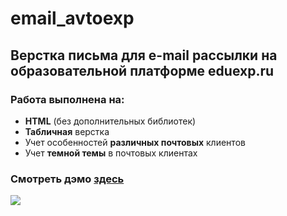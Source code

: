# email_avtoexp

## Верстка письма для e-mail рассылки на образовательной платформе eduexp.ru

<h3>Работа выполнена на:</h3>
<ul>
    <li><b>HTML</b> (без дополнительных библиотек)</li>
    <li><b>Табличная</b> верстка</li>
    <li>Учет особенностей <b>различных почтовых</b> клиентов</li>
    <li>Учет <b>темной темы</b> в почтовых клиентах</li>
</ul>

<h3>Смотреть дэмо <a href='https://galimovanelli.github.io/email_avtoexp/'>здесь<a></h3>

<img src='https://sun9-73.userapi.com/impg/hbS_bImhV3zdioDbf3y9KqEwA6kDV8YNqyPDkw/r-QPyBX9E44.jpg?size=751x833&quality=96&sign=324dbf5be5a330d3002a1d6c8fd3a54c&type=album'>